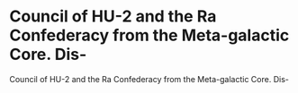 # Council of HU-2 and the Ra Confederacy from the Meta-galactic Core. Dis-

Council of HU-2 and the Ra Confederacy from the Meta-galactic Core. Dis-